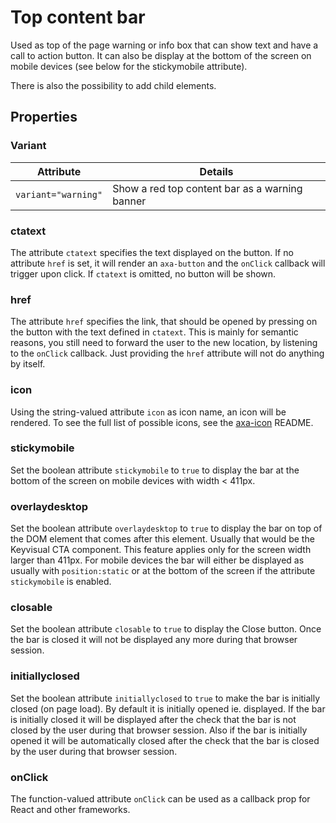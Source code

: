 # Top content bar

Used as top of the page warning or info box that can show text and have a call to action button.
It can also be display at the bottom of the screen on mobile devices (see below for the stickymobile attribute).

There is also the possibility to add child elements.

## Properties

### Variant

| Attribute           | Details                                        |
| ------------------- | ---------------------------------------------- |
| `variant="warning"` | Show a red top content bar as a warning banner |

### ctatext

The attribute `ctatext` specifies the text displayed on the button.
If no attribute `href` is set, it will render an `axa-button` and the `onClick` callback will trigger upon click. If `ctatext` is omitted, no button will be shown.

### href

The attribute `href` specifies the link, that should be opened by pressing on the button with the text defined in `ctatext`. This is mainly for semantic reasons, you still need to forward the user to the new location, by listening to the `onClick` callback. Just providing the `href` attribute will not do anything by itself.

### icon

Using the string-valued attribute `icon` as icon name, an icon will be rendered. To see the full list of possible icons, see the [axa-icon](https://github.com/axa-ch-webhub-cloud/pattern-library/blob/develop/src/components/10-atoms/icon/README.md) README.

### stickymobile

Set the boolean attribute `stickymobile` to `true` to display the bar at the bottom of the screen on mobile devices with width < 411px.

### overlaydesktop

Set the boolean attribute `overlaydesktop` to `true` to display the bar on top of the DOM element that comes after this element. Usually that would be the Keyvisual CTA component. This feature applies only for the screen width larger than 411px. For mobile devices the bar will either be displayed as usually with `position:static` or at the bottom of the screen if the attribute `stickymobile` is enabled. 

### closable

Set the boolean attribute `closable` to `true` to display the Close button. Once the bar is closed it will not be displayed any more during that browser session.

### initiallyclosed

Set the boolean attribute `initiallyclosed` to `true` to make the bar is initially closed (on page load). By default it is initially opened ie. displayed. If the bar is initially closed it will be displayed after the check that the bar is not closed by the user during that browser session. Also if the bar is initially opened it will be automatically closed after the check that the bar is closed by the user during that browser session. 

### onClick

The function-valued attribute `onClick` can be used as a callback prop for React and other frameworks.
